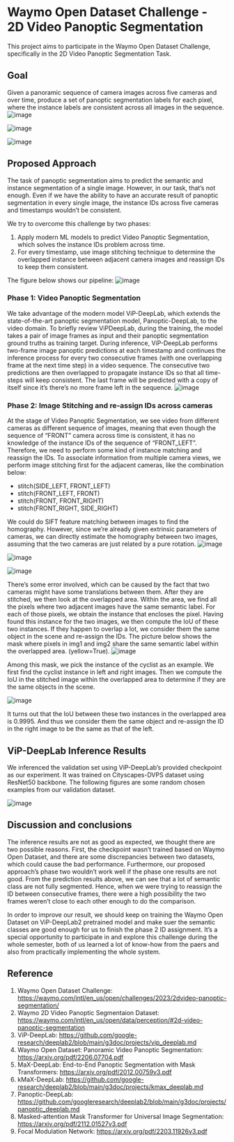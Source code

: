# Waymo Open Dataset Challenge - 2D Video Panoptic Segmentation
This project aims to participate in the Waymo Open Dataset Challenge, specifically in the 2D Video Panoptic Segmentation Task.

## Goal
Given a panoramic sequence of camera images across five cameras and over time, produce a set of panoptic segmentation labels for each pixel, where the instance labels are consistent across all images in the sequence.
![image](https://github.com/KaiwenJon/waymo-challenge-2d-pvps/assets/70893513/926dc90c-98f9-4830-8fc1-4fea856a5891)

![image](https://github.com/KaiwenJon/waymo-challenge-2d-pvps/assets/70893513/47cd84e2-a7b7-42a0-92c0-45e6e375a093)

![image](https://github.com/KaiwenJon/waymo-challenge-2d-pvps/assets/70893513/ae9e6986-5a02-4b87-a0d7-4d6c2fbd465f)

## Proposed Approach
The task of panoptic segmentation aims to predict the semantic and instance segmentation
of a single image. However, in our task, that’s not enough. Even if we have the ability to have
an accurate result of panoptic segmentation in every single image, the instance IDs across five
cameras and timestamps wouldn’t be consistent.

We try to overcome this challenge by two phases:
1. Apply modern ML models to predict Video Panoptic Segmentation, which solves the
instance IDs problem across time.
2. For every timestamp, use image stitching technique to determine the overlapped
instance between adjacent camera images and reassign IDs to keep them consistent.

The figure below shows our pipeline:
![image](https://github.com/KaiwenJon/waymo-challenge-2d-pvps/assets/70893513/33e8ec64-ec52-4c7b-aed2-509c60be0b49)

### Phase 1: Video Panoptic Segmentation
We take advantage of the modern model ViP-DeepLab, which extends the state-of-the-art
panoptic segmentation model, Panoptic-DeepLab, to the video domain. To briefly review ViPDeepLab, during the training, the model takes a pair of image frames as input and their
panoptic segmentation ground truths as training target. During inference, ViP-DeepLab
performs two-frame image panoptic predictions at each timestamp and continues the inference
process for every two consecutive frames (with one overlapping frame at the next time step) in
a video sequence. The consecutive two predictions are then overlapped to propagate instance
IDs so that all time-steps will keep consistent. The last frame will be predicted with a copy of
itself since it’s there’s no more frame left in the sequence.
![image](https://github.com/KaiwenJon/waymo-challenge-2d-pvps/assets/70893513/e53754a1-12a6-4330-a2f1-3b22026ddb5b)


### Phase 2: Image Stitching and re-assign IDs across cameras
At the stage of Video Panoptic Segmentation, we see video from different cameras as
different sequence of images, meaning that even though the sequence of “FRONT” camera
across time is consistent, it has no knowledge of the instance IDs of the sequence of
“FRONT_LEFT”. Therefore, we need to perform some kind of instance matching and reassign the IDs.
To associate information from multiple camera views, we perform image stitching first
for the adjacent cameras, like the combination below:
- stitch(SIDE_LEFT, FRONT_LEFT)
- stitch(FRONT_LEFT, FRONT)
- stitch(FRONT, FRONT_RIGHT)
- stitch(FRONT_RIGHT, SIDE_RIGHT)

We could do SIFT feature matching between images to find the homography. However, since
we’re already given extrinsic parameters of cameras, we can directly estimate the homography between
two images, assuming that the two cameras are just related by a pure rotation.
![image](https://github.com/KaiwenJon/waymo-challenge-2d-pvps/assets/70893513/c634a060-bfb0-4101-9a94-a557e1f078d0)

![image](https://github.com/KaiwenJon/waymo-challenge-2d-pvps/assets/70893513/1ba8c76b-36a8-4622-b22a-4d80c578f69c)

![image](https://github.com/KaiwenJon/waymo-challenge-2d-pvps/assets/70893513/8dd5a91d-c7f7-4eca-bd1e-1868f521a99d)

There’s some error involved, which can be caused by the fact that two cameras might have some
translations between them.
After they are stitched, we then look at the overlapped area. Within the area, we find all the pixels
where two adjacent images have the same semantic label. For each of those pixels, we obtain the
instance that encloses the pixel. Having found this instance for the two images, we then compute the
IoU of these two instances. If they happen to overlap a lot, we consider them the same object in the
scene and re-assign the IDs.
The picture below shows the mask where pixels in img1 and img2 share the same semantic label
within the overlapped area. (yellow=True).
![image](https://github.com/KaiwenJon/waymo-challenge-2d-pvps/assets/70893513/d98a1333-7937-4dc0-a7e5-0d0b119f4b2b)

Among this mask, we pick the instance of the cyclist as an example. We first find the cyclist
instance in left and right images. Then we compute the IoU in the stitched image within the overlapped
area to determine if they are the same objects in the scene.

![image](https://github.com/KaiwenJon/waymo-challenge-2d-pvps/assets/70893513/72d249be-7120-446e-9b14-fef1c10cf248)

It turns out that the IoU between these two instances in the overlapped area is 0.9995. And thus we
consider them the same object and re-assign the ID in the right image to be the same as that of the left.

## ViP-DeepLab Inference Results
We inferenced the validation set using ViP-DeepLab’s provided checkpoint as our
experiment. It was trained on Cityscapes-DVPS dataset using ResNet50 backbone. The
following figures are some random chosen examples from our validation dataset.

![image](https://github.com/KaiwenJon/waymo-challenge-2d-pvps/assets/70893513/999cc97b-7321-46ff-9bec-b7a7f50df317)

## Discussion and conclusions
The inference results are not as good as expected, we thought there are two possible
reasons. First, the checkpoint wasn’t trained based on Waymo Open Dataset, and there are
some discrepancies between two datasets, which could cause the bad performance.
Furthermore, our proposed approach’s phase two wouldn’t work well if the phase one results
are not good. From the prediction results above, we can see that a lot of semantic class are not
fully segmented. Hence, when we were trying to reassign the ID between consecutive frames,
there were a high possibility the two frames weren’t close to each other enough to do the
comparison.

In order to improve our result, we should keep on training the Waymo Open Dataset on
ViP-DeepLab2 pretrained model and make suer the semantic classes are good enough for us to
finish the phase 2 ID assignment. It’s a special opportunity to participate in and explore this
challenge during the whole semester, both of us learned a lot of know-how from the paers and
also from practically implementing the whole system.

## Reference
1. Waymo Open Dataset Challenge: https://waymo.com/intl/en_us/open/challenges/2023/2dvideo-panoptic-segmentation/
2. Waymo 2D Video Panoptic Segmentaion Dataset:
https://waymo.com/intl/en_us/open/data/perception/#2d-video-panoptic-segmentation
3. ViP-DeepLab:
https://github.com/google-research/deeplab2/blob/main/g3doc/projects/vip_deeplab.md
4. Waymo Open Dataset: Panoramic Video Panoptic Segmentation:
https://arxiv.org/pdf/2206.07704.pdf
5. MaX-DeepLab: End-to-End Panoptic Segmentation with Mask Transformers:
https://arxiv.org/pdf/2012.00759v3.pdf
6. kMaX-DeepLab:
https://github.com/google-research/deeplab2/blob/main/g3doc/projects/kmax_deeplab.md
7. Panoptic-DeepLab:
https://github.com/googleresearch/deeplab2/blob/main/g3doc/projects/panoptic_deeplab.md
8. Masked-attention Mask Transformer for Universal Image Segmentation:
https://arxiv.org/pdf/2112.01527v3.pdf
9. Focal Modulation Network:
https://arxiv.org/pdf/2203.11926v3.pdf

